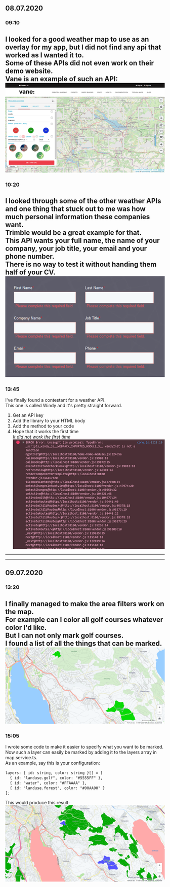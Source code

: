 ## 08.07.2020  
### 09:10  
I looked for a good weather map to use as an overlay for my app, but I did not find any api that worked as I wanted it to.  
Some of these APIs did not even work on their demo website.  
Vane is an example of such an API:  
![Image of Vane not working](images/research/vane_weather-map.png)  
---  
### 10:20  
I looked through some of the other weather APIs and one thing that stuck out to me was how much personal information these companies want.  
Trimble would be a great example for that.  
This API wants your full name, the name of your company, your job title, your email and your phone number.  
There is no way to test it without handing them half of your CV.  
![Image of trimble login screen](images/research/trimble_weather-map.png)  
---  
### 13:45  
I've finally found a contestant for a weather API.  
This one is called Windy and it's pretty straight forward.  
1. Get an API key  
2. Add the library to your HTML body  
3. Add the method to your code  
4. Hope that it works the first time  
*It did not work the first time*  
![Image of a windy error](images/errors/windy_error.png)  
---  
---  
## 09.07.2020  
### 13:20  
I finally managed to make the area filters work on the map.  
For example can I color all golf courses whatever color I'd like.  
But I can not only mark golf courses.  
I found a list of all the things that can be marked.  
![Image of all golf courses marked](images/progress/all-golf-courses-marked.png)  
---  
### 15:05  
I wrote some code to make it easier to specify what you want to be marked.  
Now such a layer can easily be marked by adding it to the layers array in map.service.ts.  
As an example, say this is your configuration:  
```
layers: { id: string, color: string }[] = [  
  { id: "landuse.golf", color: "#5555FF" },  
  { id: "water", color: "#FFAAAA" },  
  { id: "landuse.forest", color: "#00AA00" }  
];
```  
This would produce this result:  
![Image of all golf courses, bodies of water and forests marked, each in a different color](images/progress/multiple-layers-marked.png)
